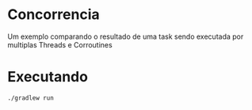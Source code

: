 # Concorrencia
Um exemplo comparando o resultado de uma task sendo executada por multiplas Threads e Corroutines

# Executando

`./gradlew run`